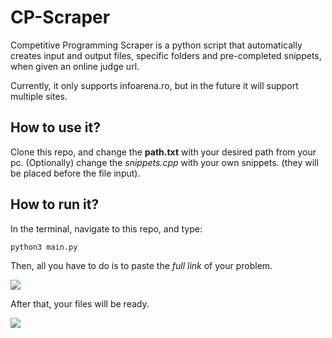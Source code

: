 # CP-Scraper
Competitive Programming Scraper is a python script that automatically creates input and output files, specific folders and pre-completed snippets, when given an online judge url.

Currently, it only supports infoarena.ro, but in the future it will support multiple sites.

## How to use it?

Clone this repo, and change the **path.txt** with your desired path from your pc. (Optionally) change the *snippets.cpp* with your own snippets. (they will be placed before the file input).

## How to run it?

In the terminal, navigate to this repo, and type:

```
python3 main.py
```

Then, all you have to do is to paste the *full link* of your problem.

![](https://cdn.discordapp.com/attachments/427049682364268544/794193740696518656/unknown.png)

After that, your files will be ready.

![](https://cdn.discordapp.com/attachments/427049682364268544/794193896393146368/unknown.png)

